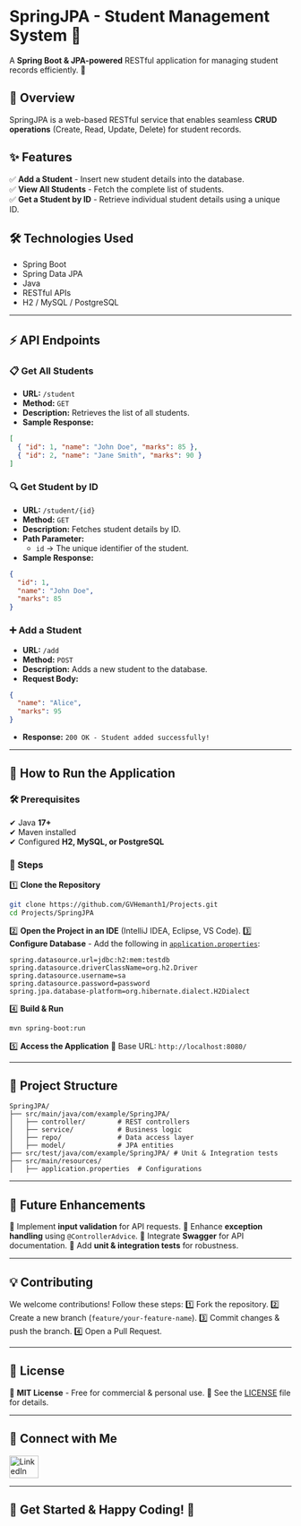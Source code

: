# **SpringJPA - Student Management System 🏫**
A **Spring Boot & JPA-powered** RESTful application for managing student records efficiently. 🚀

## **📌 Overview**
SpringJPA is a web-based RESTful service that enables seamless **CRUD operations** (Create, Read, Update, Delete) for student records.

## **✨ Features**
✅ **Add a Student** - Insert new student details into the database.  
✅ **View All Students** - Fetch the complete list of students.  
✅ **Get a Student by ID** - Retrieve individual student details using a unique ID.

## **🛠 Technologies Used**
- Spring Boot
- Spring Data JPA
- Java
- RESTful APIs
- H2 / MySQL / PostgreSQL

---

## **⚡ API Endpoints**
### **📋 Get All Students**
- **URL:** `/student`
- **Method:** `GET`
- **Description:** Retrieves the list of all students.
- **Sample Response:**
```json
[
  { "id": 1, "name": "John Doe", "marks": 85 },
  { "id": 2, "name": "Jane Smith", "marks": 90 }
]
```

### **🔍 Get Student by ID**
- **URL:** `/student/{id}`
- **Method:** `GET`
- **Description:** Fetches student details by ID.
- **Path Parameter:**
    - `id` → The unique identifier of the student.
- **Sample Response:**
```json
{
  "id": 1,
  "name": "John Doe",
  "marks": 85
}
```

### **➕ Add a Student**
- **URL:** `/add`
- **Method:** `POST`
- **Description:** Adds a new student to the database.
- **Request Body:**
```json
{
  "name": "Alice",
  "marks": 95
}
```
- **Response:** `200 OK - Student added successfully!`

---

## **🚀 How to Run the Application**

### **🛠 Prerequisites**
✔ Java **17+**  
✔ Maven installed  
✔ Configured **H2, MySQL, or PostgreSQL**

### **📌 Steps**
1️⃣ **Clone the Repository**
```bash
git clone https://github.com/GVHemanth1/Projects.git
cd Projects/SpringJPA
```

2️⃣ **Open the Project in an IDE** (IntelliJ IDEA, Eclipse, VS Code).
3️⃣ **Configure Database** - Add the following in [`application.properties`](https://application.properties):

```properties
spring.datasource.url=jdbc:h2:mem:testdb
spring.datasource.driverClassName=org.h2.Driver
spring.datasource.username=sa
spring.datasource.password=password
spring.jpa.database-platform=org.hibernate.dialect.H2Dialect
```

4️⃣ **Build & Run**

```bash
mvn spring-boot:run
```

5️⃣ **Access the Application** 🔗 Base URL: `http://localhost:8080/`

---

## **📁 Project Structure**

```
SpringJPA/
├── src/main/java/com/example/SpringJPA/
│   ├── controller/        # REST controllers
│   ├── service/           # Business logic
│   ├── repo/              # Data access layer
│   ├── model/             # JPA entities
├── src/test/java/com/example/SpringJPA/ # Unit & Integration tests
├── src/main/resources/
│   ├── application.properties  # Configurations
```

---

## **🚀 Future Enhancements**

🔹 Implement **input validation** for API requests.
🔹 Enhance **exception handling** using `@ControllerAdvice`.
🔹 Integrate **Swagger** for API documentation.
🔹 Add **unit & integration tests** for robustness.

---

## **💡 Contributing**

We welcome contributions! Follow these steps:
1️⃣ Fork the repository.
2️⃣ Create a new branch (`feature/your-feature-name`).
3️⃣ Commit changes & push the branch.
4️⃣ Open a Pull Request.

---

## **📜 License**

🔹 **MIT License** - Free for commercial & personal use.
📌 See the [LICENSE](./LICENSE) file for details.

---

## **🌟 Connect with Me**

<div align="left">
<a href="https://www.linkedin.com/in/venkata-hemanth-guddanti-249bb812a/"><img src="https://raw.githubusercontent.com/maurodesouza/profile-readme-generator/master/src/assets/icons/social/linkedin/default.svg" width="52" height="40" alt="LinkedIn logo" /></a>
</div>

---

## **🎯 Get Started & Happy Coding! 🚀**